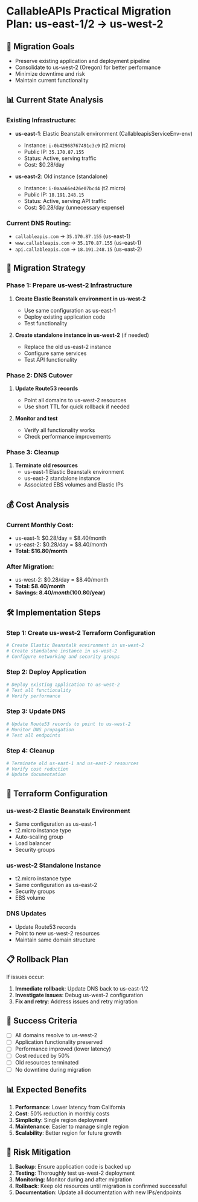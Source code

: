 # CallableAPIs Practical Migration Plan: us-east-1/2 → us-west-2

## 🎯 **Migration Goals**
- Preserve existing application and deployment pipeline
- Consolidate to us-west-2 (Oregon) for better performance
- Minimize downtime and risk
- Maintain current functionality

## 📊 **Current State Analysis**

### Existing Infrastructure:
- **us-east-1**: Elastic Beanstalk environment (CallableapisServiceEnv-env)
  - Instance: `i-0b42968767491c3c9` (t2.micro)
  - Public IP: `35.170.87.155`
  - Status: Active, serving traffic
  - Cost: $0.28/day

- **us-east-2**: Old instance (standalone)
  - Instance: `i-0aaa66e426e07bcd4` (t2.micro)
  - Public IP: `18.191.248.15`
  - Status: Active, serving API traffic
  - Cost: $0.28/day (unnecessary expense)

### Current DNS Routing:
- `callableapis.com` → `35.170.87.155` (us-east-1)
- `www.callableapis.com` → `35.170.87.155` (us-east-1)
- `api.callableapis.com` → `18.191.248.15` (us-east-2)

## 🚀 **Migration Strategy**

### Phase 1: Prepare us-west-2 Infrastructure
1. **Create Elastic Beanstalk environment in us-west-2**
   - Use same configuration as us-east-1
   - Deploy existing application code
   - Test functionality

2. **Create standalone instance in us-west-2** (if needed)
   - Replace the old us-east-2 instance
   - Configure same services
   - Test API functionality

### Phase 2: DNS Cutover
1. **Update Route53 records**
   - Point all domains to us-west-2 resources
   - Use short TTL for quick rollback if needed

2. **Monitor and test**
   - Verify all functionality works
   - Check performance improvements

### Phase 3: Cleanup
1. **Terminate old resources**
   - us-east-1 Elastic Beanstalk environment
   - us-east-2 standalone instance
   - Associated EBS volumes and Elastic IPs

## 💰 **Cost Analysis**

### Current Monthly Cost:
- us-east-1: $0.28/day = $8.40/month
- us-east-2: $0.28/day = $8.40/month
- **Total: $16.80/month**

### After Migration:
- us-west-2: $0.28/day = $8.40/month
- **Total: $8.40/month**
- **Savings: $8.40/month ($100.80/year)**

## 🛠️ **Implementation Steps**

### Step 1: Create us-west-2 Terraform Configuration
```bash
# Create Elastic Beanstalk environment in us-west-2
# Create standalone instance in us-west-2
# Configure networking and security groups
```

### Step 2: Deploy Application
```bash
# Deploy existing application to us-west-2
# Test all functionality
# Verify performance
```

### Step 3: Update DNS
```bash
# Update Route53 records to point to us-west-2
# Monitor DNS propagation
# Test all endpoints
```

### Step 4: Cleanup
```bash
# Terminate old us-east-1 and us-east-2 resources
# Verify cost reduction
# Update documentation
```

## 🔧 **Terraform Configuration**

### us-west-2 Elastic Beanstalk Environment
- Same configuration as us-east-1
- t2.micro instance type
- Auto-scaling group
- Load balancer
- Security groups

### us-west-2 Standalone Instance
- t2.micro instance type
- Same configuration as us-east-2
- Security groups
- EBS volume

### DNS Updates
- Update Route53 records
- Point to new us-west-2 resources
- Maintain same domain structure

## 📋 **Rollback Plan**

If issues occur:
1. **Immediate rollback**: Update DNS back to us-east-1/2
2. **Investigate issues**: Debug us-west-2 configuration
3. **Fix and retry**: Address issues and retry migration

## 🎯 **Success Criteria**

- [ ] All domains resolve to us-west-2
- [ ] Application functionality preserved
- [ ] Performance improved (lower latency)
- [ ] Cost reduced by 50%
- [ ] Old resources terminated
- [ ] No downtime during migration

## 📊 **Expected Benefits**

1. **Performance**: Lower latency from California
2. **Cost**: 50% reduction in monthly costs
3. **Simplicity**: Single region deployment
4. **Maintenance**: Easier to manage single region
5. **Scalability**: Better region for future growth

## 🚨 **Risk Mitigation**

1. **Backup**: Ensure application code is backed up
2. **Testing**: Thoroughly test us-west-2 deployment
3. **Monitoring**: Monitor during and after migration
4. **Rollback**: Keep old resources until migration is confirmed successful
5. **Documentation**: Update all documentation with new IPs/endpoints

